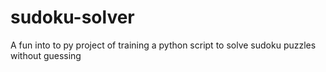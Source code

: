 sudoku-solver
=============

A fun into to py project of training a python script to solve sudoku puzzles without guessing
